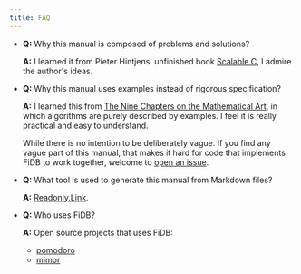```yaml
---
title: FAQ
---
```


- **Q:** Why this manual is composed of problems and solutions?

  **A:** I learned it from Pieter Hintjens' unfinished book [Scalable C](https://readonly.link/books/https://books.readonly.link/scalable-c/book.json), I admire the author's ideas.

- **Q:** Why this manual uses examples instead of rigorous specification?

  **A:** I learned this from [The Nine Chapters on the Mathematical Art](https://en.wikipedia.org/wiki/The_Nine_Chapters_on_the_Mathematical_Art), in which algorithms are purely described by examples. I feel it is really practical and easy to understand.

  While there is no intention to be deliberately vague.
  If you find any vague part of this manual,
  that makes it hard for code that implements FiDB to work together,
  welcome to [open an issue](https://github.com/fidb-official/fidb/issues).

- **Q:** What tool is used to generate this manual from Markdown files?

  **A:** [Readonly.Link](https://readonly.link/manuals/https://readonly.link/contents/manual/en.json).

- **Q:** Who uses FiDB?

  **A:** Open source projects that uses FiDB:

  - [pomodoro](https://github.com/xieyuheng/pomodoro)
  - [mimor](https://github.com/mimor-official/mimor)
